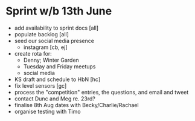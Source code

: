 Sprint w/b 13th June
===

- add availability to sprint docs [all]
- populate backlog [all]
- seed our social media presence
  - instagram [cb, ej]
- create rota for:
  - Denny; Winter Garden
  - Tuesday and Friday meetups
  - social media
- KS draft and schedule to HbN [hc]
- fix level sensors [gc]
- process the "competition" entries, the questions, and email and tweet
- contact Dunc and Meg re. 23rd?
- finalise 8th Aug dates with Becky/Charlie/Rachael
- organise testing with Timo
